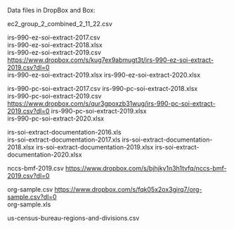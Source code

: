 Data files in DropBox and Box:

ec2_group_2_combined_2_11_22.csv     

irs-990-ez-soi-extract-2017.csv          
irs-990-ez-soi-extract-2018.xlsx          
irs-990-ez-soi-extract-2019.csv        https://www.dropbox.com/s/kug7ex9abmugt3t/irs-990-ez-soi-extract-2019.csv?dl=0       
irs-990-ez-soi-extract-2019.xlsx
irs-990-ez-soi-extract-2020.xlsx   

irs-990-pc-soi-extract-2017.csv
irs-990-pc-soi-extract-2018.xlsx         
irs-990-pc-soi-extract-2019.csv       https://www.dropbox.com/s/qur3gpoxzb31wug/irs-990-pc-soi-extract-2019.csv?dl=0
irs-990-pc-soi-extract-2019.xlsx         
irs-990-pc-soi-extract-2020.xlsx

irs-soi-extract-documentation-2016.xls   
irs-soi-extract-documentation-2017.xls
irs-soi-extract-documentation-2018.xlsx 
irs-soi-extract-documentation-2019.xlsx
irs-soi-extract-documentation-2020.xlsx  

nccs-bmf-2019.csv       https://www.dropbox.com/s/bjhjky1n3h1tvfq/nccs-bmf-2019.csv?dl=0

org-sample.csv          https://www.dropbox.com/s/fqk05x2ox3girq7/org-sample.csv?dl=0                   
org-sample.xls  

us-census-bureau-regions-and-divisions.csv